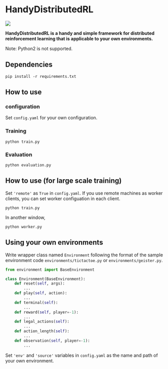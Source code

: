 # HandyDistributedRL

![](https://github.com/DeNA/HandyDistributedRL/workflows/test_env_merge/badge.svg?branch=master)

**HandyDistributedRL is a handy and simple framework for distributed reinforcement learning that is applicable to your own environments.**

Note: Python2 is not supported.

## Dependencies
```shell
pip install -r requirements.txt
```

## How to use

### configuration

Set `config.yaml` for your own configuration.

### Training

```shell
python train.py
```

### Evaluation

```shell
python evaluation.py
```

## How to use (for large scale training)

Set `'remote'` as `True` in `config.yaml`.
If you use remote machines as worker clients, you can set worker configuation in each client.

```shell
python train.py
```

In another window,
```shell
python worker.py
```

## Using your own environments

Write wrapper class named `Environment` following the format of the sample environment code `environments/tictactoe.py` or `environments/geister.py`.

```python
from environment import BaseEnvironment

class Environment(BaseEnvironment):
    def reset(self, args):
        ...
    def play(self, action):
        ...
    def terminal(self):
        ...
    def reward(self, player=-1):
        ...
    def legal_actions(self):
        ...
    def action_length(self):
        ...
    def observation(self, player=-1):
        ...
```

Set `'env'` and `'source'` variables in `config.yaml` as the name and path of your own environment.
